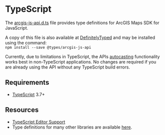 # TypeScript

The [arcgis-js-api.d.ts](arcgis-js-api.d.ts) file provides type definitions for ArcGIS Maps SDK for JavaScript.

A copy of this file is also available at [DefinitelyTyped][1] and may be installed using the command:  
`npm install --save @types/arcgis-js-api`

Currently, due to limitations in TypeScript, the APIs [autocasting](https://developers.arcgis.com/javascript/latest/programming-patterns/#autocasting) functionality works best in non-TypeScript applications. No changes are required if you are already using the API without any TypeScript build errors.

## Requirements

* [TypeScript][2] 3.7+

## Resources

* [TypeScript Editor Support][3]
* Type definitions for many other libraries are available [here][4].

[1]: https://github.com/DefinitelyTyped/DefinitelyTyped/tree/master/types/arcgis-js-api
[2]: http://www.typescriptlang.org/
[3]: https://github.com/Microsoft/TypeScript/wiki/TypeScript-Editor-Support
[4]: https://github.com/DefinitelyTyped/DefinitelyTyped
